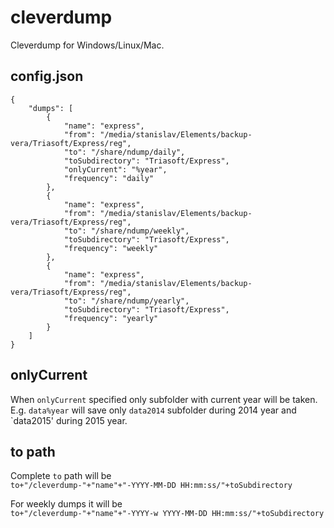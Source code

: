 cleverdump
==========

Cleverdump for Windows/Linux/Mac.


config.json
-----------
```
{
    "dumps": [
        {
            "name": "express",
            "from": "/media/stanislav/Elements/backup-vera/Triasoft/Express/reg",
            "to": "/share/ndump/daily",
            "toSubdirectory": "Triasoft/Express",
            "onlyCurrent": "%year",
            "frequency": "daily"
        },
        {
            "name": "express",
            "from": "/media/stanislav/Elements/backup-vera/Triasoft/Express/reg",
            "to": "/share/ndump/weekly",
            "toSubdirectory": "Triasoft/Express",
            "frequency": "weekly"
        },
        {
            "name": "express",
            "from": "/media/stanislav/Elements/backup-vera/Triasoft/Express/reg",
            "to": "/share/ndump/yearly",
            "toSubdirectory": "Triasoft/Express",
            "frequency": "yearly"
        }
    ]
}
```

onlyCurrent
----------
When `onlyCurrent` specified only subfolder with current year will be taken.  
E.g. `data%year` will save only `data2014` subfolder during 2014 year and `data2015' during 2015 year. 

to path
-------
Complete `to` path will be  
`to+"/cleverdump-"+"name"+"-YYYY-MM-DD HH:mm:ss/"+toSubdirectory`    

For weekly dumps it will be  
`to+"/cleverdump-"+"name"+"-YYYY-w YYYY-MM-DD HH:mm:ss/"+toSubdirectory`  
